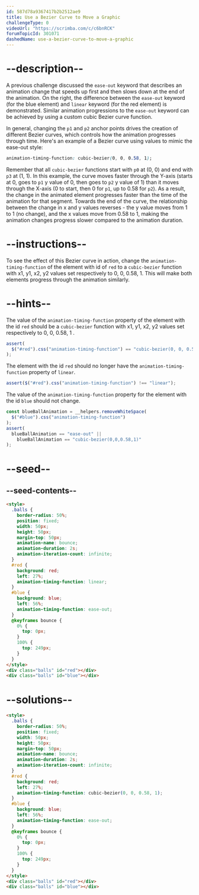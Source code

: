 ```yaml
---
id: 587d78a9367417b2b2512ae9
title: Use a Bezier Curve to Move a Graphic
challengeType: 0
videoUrl: "https://scrimba.com/c/c6bnRCK"
forumTopicId: 301071
dashedName: use-a-bezier-curve-to-move-a-graphic
---
```


# --description--

A previous challenge discussed the `ease-out` keyword that describes an animation change that speeds up first and then slows down at the end of the animation. On the right, the difference between the `ease-out` keyword (for the blue element) and `linear` keyword (for the red element) is demonstrated. Similar animation progressions to the `ease-out` keyword can be achieved by using a custom cubic Bezier curve function.

In general, changing the `p1` and `p2` anchor points drives the creation of different Bezier curves, which controls how the animation progresses through time. Here's an example of a Bezier curve using values to mimic the ease-out style:

```css
animation-timing-function: cubic-bezier(0, 0, 0.58, 1);
```

Remember that all `cubic-bezier` functions start with `p0` at (0, 0) and end with `p3` at (1, 1). In this example, the curve moves faster through the Y-axis (starts at 0, goes to `p1` y value of 0, then goes to `p2` y value of 1) than it moves through the X-axis (0 to start, then 0 for `p1`, up to 0.58 for `p2`). As a result, the change in the animated element progresses faster than the time of the animation for that segment. Towards the end of the curve, the relationship between the change in x and y values reverses - the y value moves from 1 to 1 (no change), and the x values move from 0.58 to 1, making the animation changes progress slower compared to the animation duration.

# --instructions--

To see the effect of this Bezier curve in action, change the `animation-timing-function` of the element with id of `red` to a `cubic-bezier` function with x1, y1, x2, y2 values set respectively to 0, 0, 0.58, 1. This will make both elements progress through the animation similarly.

# --hints--

The value of the `animation-timing-function` property of the element with the id `red` should be a `cubic-bezier` function with x1, y1, x2, y2 values set respectively to 0, 0, 0.58, 1 .

```js
assert(
  $("#red").css("animation-timing-function") == "cubic-bezier(0, 0, 0.58, 1)"
);
```

The element with the id `red` should no longer have the `animation-timing-function` property of `linear`.

```js
assert($("#red").css("animation-timing-function") !== "linear");
```

The value of the `animation-timing-function` property for the element with the id `blue` should not change.

```js
const blueBallAnimation = __helpers.removeWhiteSpace(
  $("#blue").css("animation-timing-function")
);
assert(
  blueBallAnimation == "ease-out" ||
    blueBallAnimation == "cubic-bezier(0,0,0.58,1)"
);
```

# --seed--

## --seed-contents--

```html
<style>
  .balls {
    border-radius: 50%;
    position: fixed;
    width: 50px;
    height: 50px;
    margin-top: 50px;
    animation-name: bounce;
    animation-duration: 2s;
    animation-iteration-count: infinite;
  }
  #red {
    background: red;
    left: 27%;
    animation-timing-function: linear;
  }
  #blue {
    background: blue;
    left: 56%;
    animation-timing-function: ease-out;
  }
  @keyframes bounce {
    0% {
      top: 0px;
    }
    100% {
      top: 249px;
    }
  }
</style>
<div class="balls" id="red"></div>
<div class="balls" id="blue"></div>
```

# --solutions--

```html
<style>
  .balls {
    border-radius: 50%;
    position: fixed;
    width: 50px;
    height: 50px;
    margin-top: 50px;
    animation-name: bounce;
    animation-duration: 2s;
    animation-iteration-count: infinite;
  }
  #red {
    background: red;
    left: 27%;
    animation-timing-function: cubic-bezier(0, 0, 0.58, 1);
  }
  #blue {
    background: blue;
    left: 56%;
    animation-timing-function: ease-out;
  }
  @keyframes bounce {
    0% {
      top: 0px;
    }
    100% {
      top: 249px;
    }
  }
</style>
<div class="balls" id="red"></div>
<div class="balls" id="blue"></div>
```
